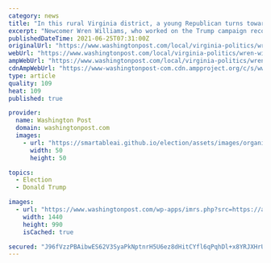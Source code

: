 ```yaml
---
category: news
title: "In this rural Virginia district, a young Republican turns toward Trump in faceoff against BLM supporter"
excerpt: "Newcomer Wren Williams, who worked on the Trump campaign recount, faces a November contest with Black Lives Matter advocate Bridgette Craighead."
publishedDateTime: 2021-06-25T07:31:00Z
originalUrl: "https://www.washingtonpost.com/local/virginia-politics/wren-williams-virginia-republican-house/2021/06/24/4f5e6ff2-cf8d-11eb-8cd2-4e95230cfac2_story.html"
webUrl: "https://www.washingtonpost.com/local/virginia-politics/wren-williams-virginia-republican-house/2021/06/24/4f5e6ff2-cf8d-11eb-8cd2-4e95230cfac2_story.html"
ampWebUrl: "https://www.washingtonpost.com/local/virginia-politics/wren-williams-virginia-republican-house/2021/06/24/4f5e6ff2-cf8d-11eb-8cd2-4e95230cfac2_story.html?outputType=amp"
cdnAmpWebUrl: "https://www-washingtonpost-com.cdn.ampproject.org/c/s/www.washingtonpost.com/local/virginia-politics/wren-williams-virginia-republican-house/2021/06/24/4f5e6ff2-cf8d-11eb-8cd2-4e95230cfac2_story.html?outputType=amp"
type: article
quality: 109
heat: 109
published: true

provider:
  name: Washington Post
  domain: washingtonpost.com
  images:
    - url: "https://smartableai.github.io/election/assets/images/organizations/washingtonpost.com-50x50.jpg"
      width: 50
      height: 50

topics:
  - Election
  - Donald Trump

images:
  - url: "https://www.washingtonpost.com/wp-apps/imrs.php?src=https://arc-anglerfish-washpost-prod-washpost.s3.amazonaws.com/public/65UWZ6GTNYI6XM47AWRNO5VR6Q.jpg&w=1440"
    width: 1440
    height: 990
    isCached: true

secured: "J96fVzzPBAibwES62V3SyaPkNptnrH5U6ez8dHitCYfl6qPqhDl+x8YRJXHrUWtu6/HJ+RMlaWNp0dO1m7WCEKRPgCV+wMr6SJE3m1XrlMypto601dsEmdzIlQIfv/c0NQjfjOUMmF1YiA6qK4pjAg3cFwuHvlYoGEGFzhvwcWZgiVYuDn+qreV22osP7lt5uyulX5SH4boAZorXKXapxxsdEMqNLZmi2gPQzxNYPOf/E1mFNKZm8g6WGZgCTaEOQWZ3QFAgA3l78WP+KNlhkUpzvxY7lYxKRpoYeUlPEJRChCiFXPKK9/a+LLOsO1aHqbvbpdseT/foSgm0Ium2cdnPm4jEclRpXr1qXO19fbk=;EkIjAGKIvxMxiiNVB43YLg=="
---
```


